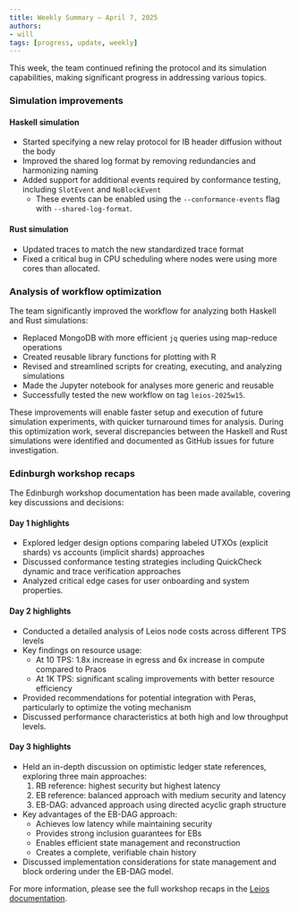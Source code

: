 ```yaml
---
title: Weekly Summary – April 7, 2025
authors:
- will
tags: [progress, update, weekly]
---
```


This week, the team continued refining the protocol and its simulation capabilities, making significant progress in addressing various topics.

### Simulation improvements

#### Haskell simulation
- Started specifying a new relay protocol for IB header diffusion without the body
- Improved the shared log format by removing redundancies and harmonizing naming
- Added support for additional events required by conformance testing, including `SlotEvent` and `NoBlockEvent`
  - These events can be enabled using the `--conformance-events` flag with `--shared-log-format`.

#### Rust simulation
- Updated traces to match the new standardized trace format
- Fixed a critical bug in CPU scheduling where nodes were using more cores than allocated.

### Analysis of workflow optimization

The team significantly improved the workflow for analyzing both Haskell and Rust simulations:

- Replaced MongoDB with more efficient `jq` queries using map-reduce operations
- Created reusable library functions for plotting with R
- Revised and streamlined scripts for creating, executing, and analyzing simulations
- Made the Jupyter notebook for analyses more generic and reusable
- Successfully tested the new workflow on tag `leios-2025w15`.

These improvements will enable faster setup and execution of future simulation experiments, with quicker turnaround times for analysis. During this optimization work, several discrepancies between the Haskell and Rust simulations were identified and documented as GitHub issues for future investigation.

### Edinburgh workshop recaps

The Edinburgh workshop documentation has been made available, covering key discussions and decisions:

#### Day 1 highlights
- Explored ledger design options comparing labeled UTXOs (explicit shards) vs accounts (implicit shards) approaches
- Discussed conformance testing strategies including QuickCheck dynamic and trace verification approaches
- Analyzed critical edge cases for user onboarding and system properties.

#### Day 2 highlights
- Conducted a detailed analysis of Leios node costs across different TPS levels
- Key findings on resource usage:
  - At 10 TPS: 1.8x increase in egress and 6x increase in compute compared to Praos
  - At 1K TPS: significant scaling improvements with better resource efficiency
- Provided recommendations for potential integration with Peras, particularly to optimize the voting mechanism
- Discussed performance characteristics at both high and low throughput levels.

#### Day 3 highlights
- Held an in-depth discussion on optimistic ledger state references, exploring three main approaches:
  1. RB reference: highest security but highest latency
  2. EB reference: balanced approach with medium security and latency
  3. EB-DAG: advanced approach using directed acyclic graph structure
- Key advantages of the EB-DAG approach:
  - Achieves low latency while maintaining security
  - Provides strong inclusion guarantees for EBs
  - Enables efficient state management and reconstruction
  - Creates a complete, verifiable chain history
- Discussed implementation considerations for state management and block ordering under the EB-DAG model.

For more information, please see the full workshop recaps in the [Leios documentation](https://github.com/input-output-hk/ouroboros-leios/tree/main/docs/workshop).
